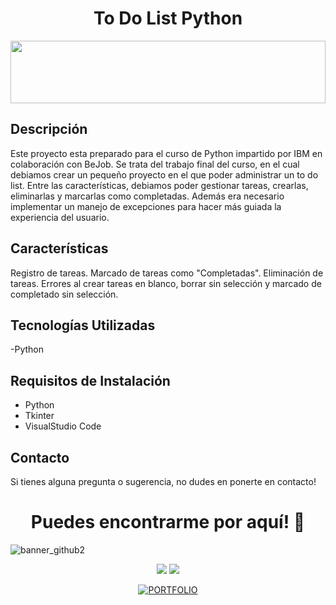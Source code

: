 <h1 align="center">To Do List Python</h1>
<img src="https://raw.githubusercontent.com/matfantinel/matfantinel/master/waves.svg" width="100%" height="100">


## Descripción
Este proyecto esta preparado para el curso de Python impartido por IBM en colaboración con BeJob. Se trata del trabajo final del curso, en el cual debiamos crear un pequeño proyecto en el que poder administrar un to do list. Entre las características, debiamos poder gestionar tareas, crearlas, eliminarlas y marcarlas como completadas. Además era necesario implementar un manejo de excepciones para hacer más guiada la experiencia del usuario.

## Características
Registro de tareas.
Marcado de tareas como "Completadas".
Eliminación de tareas.
Errores al crear tareas en blanco, borrar sin selección y marcado de completado sin selección.

## Tecnologías Utilizadas
-Python

## Requisitos de Instalación
- Python
- Tkinter
- VisualStudio Code

## Contacto
Si tienes alguna pregunta o sugerencia, no dudes en ponerte en contacto!

<h1 align="center">Puedes encontrarme por aquí! 👋</h1>

![banner_github2](https://github.com/JosseGonnza/jossegonnza/assets/149838507/338f92e7-6093-4e38-8845-6ae16a955b49)


<div align="center">
  <a href="https://github.com/JosseGonnza" ><img src="https://github.com/JosseGonnza/jossegonnza/assets/149838507/0905e38a-742f-41f2-ae42-93e17d3035b7"></a>
  <a href="https://www.linkedin.com/in/jose-gonz%C3%A1lez-quevedo-1a21272b0/" ><img src="https://github.com/JosseGonnza/jossegonnza/assets/149838507/02f571f6-cd91-46d6-bf5a-e29bc5819d05"></a>
  
  [![PORTFOLIO](https://img.shields.io/badge/PORTFOLIO-green?style=for-the-badge&link=https://jossegonnza.github.io/portfolio/)](https://jossegonnza.github.io/portfolio/)
</div>
<p>
